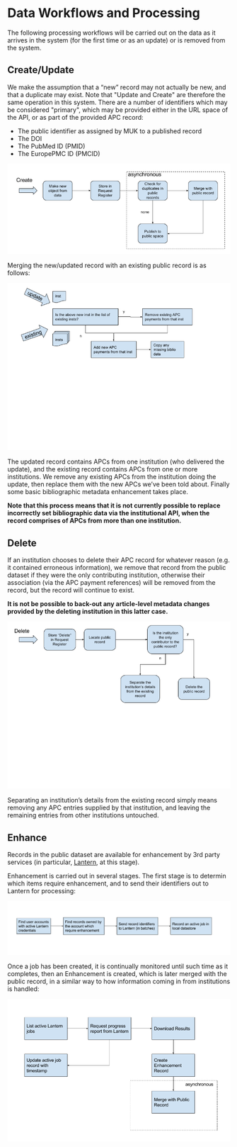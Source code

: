 # Data Workflows and Processing

The following processing workflows will be carried out on the data as it arrives in the system (for the first 
time or as an update) or is removed from the system.

## Create/Update

We make the assumption that a “new” record may not actually be new, and that a duplicate may exist.  Note 
that "Update and Create" are therefore the same operation in this system.  There are a number of identifiers
which may be considered "primary", which may be provided either in the URL space of the API, or as part of
the provided APC record:

* The public identifier as assigned by MUK to a published record
* The DOI
* The PubMed ID (PMID)
* The EuropePMC ID (PMCID)

![Create/Update](https://raw.githubusercontent.com/JiscMonitor/monitor-uk/develop/docs/system/WorkflowCreate.png)

Merging the new/updated record with an existing public record is as follows:

![Merge](https://raw.githubusercontent.com/JiscMonitor/monitor-uk/develop/docs/system/WorkflowMerge.png)

The updated record contains APCs from one institution (who delivered the update), and the existing record contains APCs from one or more 
institutions.  We remove any existing APCs from the institution doing the update, then replace them with the new APCs 
we’ve been told about.  Finally some basic bibliographic metadata enhancement takes place.

**Note that this process means that it is not currently possible to replace incorrectly set bibliographic data via the 
institutional API, when the record comprises of APCs from more than one institution.**

## Delete

If an institution chooses to delete their APC record for whatever reason (e.g. it contained erroneous information), 
we remove that record from the public dataset if they were the only contributing institution, otherwise their 
association (via the APC payment references) will be removed from the record, but the record will continue to exist.  

**It is not be possible to back-out any article-level metadata changes provided by the deleting institution in this 
latter case.**

![Delete](https://raw.githubusercontent.com/JiscMonitor/monitor-uk/develop/docs/system/WorkflowDelete.png)

Separating an institution’s details from the existing record simply means removing any APC entries supplied by that institution, 
and leaving the remaining entries from other institutions untouched.


## Enhance

Records in the public dataset are available for enhancement by 3rd party services (in particular, [Lantern](https://lantern.cottagelabs.com), at this stage). 

Enhancement is carried out in several stages.  The first stage is to determin which items require enhancement, and to send their identifiers out to 
Lantern for processing:

![Create Jobs](https://raw.githubusercontent.com/JiscMonitor/monitor-uk/develop/docs/system/LanternJobCreation.png)

Once a job has been created, it is continually monitored until such time as it completes, then an Enhancement is created, which
is later merged with the public record, in a similar way to how information coming in from institutions is handled:

![Monitor Jobs](https://raw.githubusercontent.com/JiscMonitor/monitor-uk/develop/docs/system/MonitorLanternJobs.png)
